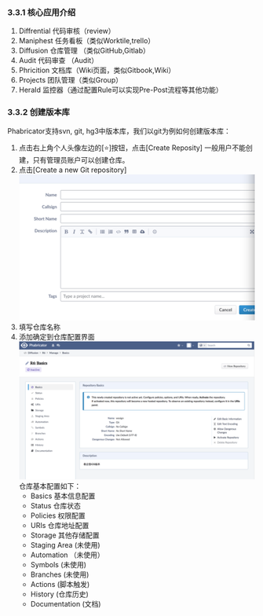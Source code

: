 ### 3.3.1 核心应用介绍
1. Diffrential 代码审核（review）
2. Maniphest 任务看板（类似Worktile,trello）
3. Diffusion 仓库管理 （类似GitHub,Gitlab）
4. Audit  代码审查 （Audit）
5. Phricition 文档库（Wiki页面，类似Gitbook,Wiki）
6. Projects   团队管理（类似Group）
7. HeraId  监控器（通过配置Rule可以实现Pre-Post流程等其他功能）

### 3.3.2  创建版本库
Phabricator支持svn, git, hg3中版本库，我们以git为例如何创建版本库：
1. 点击右上角个人头像左边的[⭐️]按钮，点击[Create Reposity] 一般用户不能创建，只有管理员账户可以创建仓库。
2. 点击[Create a new Git repository] 
![](/assets/231F33E6-F36D-44A5-AE49-56BEA4DBECD7.png)
3. 填写仓库名称
4. 添加确定到仓库配置界面
![](/assets/74DB743A-73D4-449B-8FBF-2B7F532516A1.png)
仓库基本配置如下：
    - Basics  基本信息配置
    - Status  仓库状态
    - Policies 权限配置
    - URIs   仓库地址配置
    - Storage 其他存储配置
    - Staging Area  (未使用) 
    - Automation （未使用）
    - Symbols (未使用)
    - Branches (未使用)
    - Actions (脚本触发)
    - History (仓库历史)
    - Documentation (文档)

